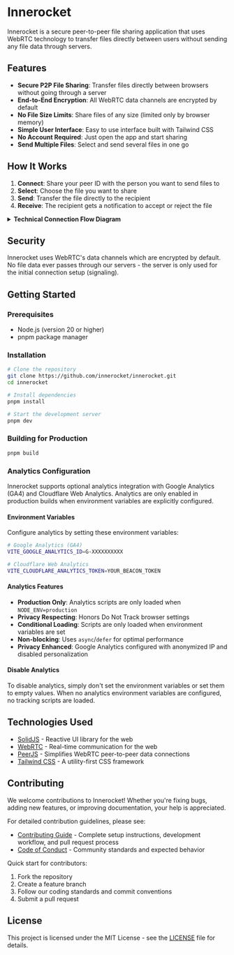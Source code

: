 # Innerocket

Innerocket is a secure peer-to-peer file sharing application that uses WebRTC technology to transfer files directly between users without sending any file data through servers.

## Features

- **Secure P2P File Sharing**: Transfer files directly between browsers without going through a server
- **End-to-End Encryption**: All WebRTC data channels are encrypted by default
- **No File Size Limits**: Share files of any size (limited only by browser memory)
- **Simple User Interface**: Easy to use interface built with Tailwind CSS
- **No Account Required**: Just open the app and start sharing
- **Send Multiple Files**: Select and send several files in one go

## How It Works

1. **Connect**: Share your peer ID with the person you want to send files to
2. **Select**: Choose the file you want to share
3. **Send**: Transfer the file directly to the recipient
4. **Receive**: The recipient gets a notification to accept or reject the file

<details>
<summary><strong>Technical Connection Flow Diagram</strong></summary>

```mermaid
sequenceDiagram
    participant U1 as "User A<br/>(Sender)"
    participant S as "Signaling Server<br/>(PeerJS)"
    participant U2 as "User B<br/>(Receiver)"

    Note over U1,U2: 1. Initial Connection Setup
    U1->>S: Connect to signaling server
    S-->>U1: Assign unique Peer ID
    U2->>S: Connect to signaling server
    S-->>U2: Assign unique Peer ID

    Note over U1,U2: 2. Peer Discovery & WebRTC Setup
    U1->>U1: Share Peer ID with User B<br/>(via external channel)
    U2->>S: Request connection to User A's Peer ID
    S->>U1: Forward connection request
    U1->>S: Accept connection & send ICE candidates
    S->>U2: Forward ICE candidates
    U2->>S: Send ICE candidates back
    S->>U1: Forward ICE candidates

    Note over U1,U2: 3. Direct P2P Connection Established
    U1<<->>U2: WebRTC DataChannel established<br/>(End-to-End Encrypted)

    Note over U1,U2: 4. File Transfer Process
    U1->>U1: Select file to share
    U1->>U2: Send file metadata<br/>(name, size, type)
    U2-->>U1: Accept/Reject file transfer

    alt File Transfer Accepted
        U1->>U2: Transfer file data<br/>(Direct P2P, No Server)
        U2-->>U1: Transfer progress/completion
    else File Transfer Rejected
        U2-->>U1: Transfer cancelled
    end

    Note over S: Server only used for signaling<br/>No file data passes through server
```

This diagram illustrates the complete technical flow of how Innerocket establishes peer-to-peer connections and transfers files securely without sending any file data through servers.

</details>

## Security

Innerocket uses WebRTC's data channels which are encrypted by default. No file data ever passes through our servers - the server is only used for the initial connection setup (signaling).

## Getting Started

### Prerequisites

- Node.js (version 20 or higher)
- pnpm package manager

### Installation

```bash
# Clone the repository
git clone https://github.com/innerocket/innerocket.git
cd innerocket

# Install dependencies
pnpm install

# Start the development server
pnpm dev
```

### Building for Production

```bash
pnpm build
```

### Analytics Configuration

Innerocket supports optional analytics integration with Google Analytics (GA4) and Cloudflare Web Analytics. Analytics are only enabled in production builds when environment variables are explicitly configured.

#### Environment Variables

Configure analytics by setting these environment variables:

```bash
# Google Analytics (GA4)
VITE_GOOGLE_ANALYTICS_ID=G-XXXXXXXXXX

# Cloudflare Web Analytics
VITE_CLOUDFLARE_ANALYTICS_TOKEN=YOUR_BEACON_TOKEN
```

#### Analytics Features

- **Production Only**: Analytics scripts are only loaded when `NODE_ENV=production`
- **Privacy Respecting**: Honors Do Not Track browser settings
- **Conditional Loading**: Scripts are only loaded when environment variables are set
- **Non-blocking**: Uses `async`/`defer` for optimal performance
- **Privacy Enhanced**: Google Analytics configured with anonymized IP and disabled personalization

#### Disable Analytics

To disable analytics, simply don't set the environment variables or set them to empty values. When no analytics environment variables are configured, no tracking scripts are loaded.

## Technologies Used

- [SolidJS](https://solidjs.com/) - Reactive UI library for the web
- [WebRTC](https://webrtc.org/) - Real-time communication for the web
- [PeerJS](https://peerjs.com/) - Simplifies WebRTC peer-to-peer data connections
- [Tailwind CSS](https://tailwindcss.com/) - A utility-first CSS framework

## Contributing

We welcome contributions to Innerocket! Whether you're fixing bugs, adding new features, or improving documentation, your help is appreciated.

For detailed contribution guidelines, please see:
- [Contributing Guide](docs/CONTRIBUTING.md) - Complete setup instructions, development workflow, and pull request process
- [Code of Conduct](docs/CODE_OF_CONDUCT.md) - Community standards and expected behavior

Quick start for contributors:
1. Fork the repository
2. Create a feature branch
3. Follow our coding standards and commit conventions
4. Submit a pull request

## License

This project is licensed under the MIT License - see the [LICENSE](LICENSE) file for details.

